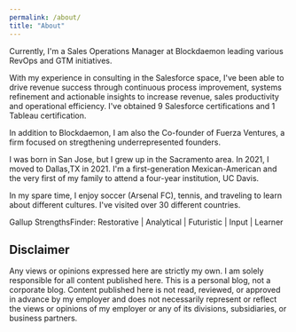 ```yaml
---
permalink: /about/
title: "About"
---
```


Currently, I'm a Sales Operations Manager at Blockdaemon leading various RevOps and GTM initiatives. 

With my experience in consulting in the Salesforce space, I've been able to drive revenue success through continuous process improvement, systems refinement and actionable insights to increase revenue, sales productivity and operational efficiency. I've obtained 9 Salesforce certifications and 1 Tableau certification.

In addition to Blockdaemon, I am also the Co-founder of Fuerza Ventures, a firm focused on stregthening underrepresented founders.

I was born in San Jose, but I grew up in the Sacramento area. In 2021, I moved to Dallas,TX in 2021. I'm a first-generation Mexican-American and the very first of my family to attend a four-year institution, UC Davis.

In my spare time, I enjoy soccer (Arsenal FC), tennis, and traveling to learn about different cultures. I've visited over 30 different countries.

Gallup StrengthsFinder: Restorative | Analytical | Futuristic | Input | Learner 

## Disclaimer

Any views or opinions expressed here are strictly my own. I am solely responsible for all content published here. This is a personal blog, not a corporate blog. Content published here is not read, reviewed, or approved in advance by my employer and does not necessarily represent or reflect the views or opinions of my employer or any of its divisions, subsidiaries, or business partners.
